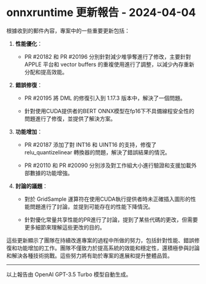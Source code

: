 # onnxruntime 更新報告 - 2024-04-04

根據收到的郵件內容，專案中的一些重要更新包括：



1. **性能優化**：

   - PR #20182 和 PR #20196 分別針對減少堆爭奪進行了修改，主要針對 APPLE 平台和 vector buffers 的重複使用進行了調整，以減少內存重新分配和提高效能。

  

2. **錯誤修復**：

   - PR #20195 將 DML 的修復引入到 1.17.3 版本中，解決了一個問題。

   - 針對使用CUDA提供者的BERT ONNX模型在fp16下不具備線程安全性的問題進行了修復，並提供了解決方案。



3. **功能增加**：

   - PR #20187 添加了對 INT16 和 UINT16 的支持，修復了 relu_quantizelinear 轉換器的問題，解決了錯誤結果的情況。

   - PR #20110 和 PR #20090 分別涉及對工作組大小進行驗證和支援加載外部數據的功能增強。



4. **討論的議題**：

   - 對於 GridSample 運算符在使用CUDA執行提供者時未正確插入圖形的性能問題進行了討論，並提到可能存在的性能下降情況。

   - 針對優化常量共享性能的PR進行了討論，提到了某些代碼的更改，但需要更多細節來理解這些更改的目的。



這些更新顯示了團隊在持續改進專案的過程中所做的努力，包括針對性能、錯誤修復和功能增加的工作。團隊不僅致力於提高系統的效能和穩定性，還積極參與討論和解決各種技術挑戰。這些努力將有助於專案的進展和提升整體品質。



---



以上報告由 OpenAI GPT-3.5 Turbo 模型自動生成。